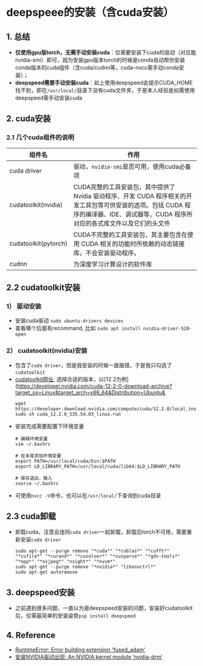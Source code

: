 # deepspeee的安装（含cuda安装）
## 1. 总结
- **仅使用gpu版torch，无需手动安装cuda**：仅需要安装下cuda的驱动（对应能nvidia-smi）即可，因为安装gpu版本torch的时候是conda自动帮你安装conda版本的cuda组件（含cuda/cudnn等，cuda-nvcc需手动conda安装）；
- **deepspeed需要手动安装cuda**：如上使用deepspeed会提示CUDA_HOME找不到，即在`/usr/local/`目录下没有cuda文件夹，于是本人经验是如需使用deepspeed需手动安装cuda

## 2. cuda安装
### 2.1 几个cuda组件的说明
|组件名|作用|
|----|----|
|cuda driver|驱动，`nvidia-smi`是否可用，使用cuda必备项|
|cudatoolkit(nvidia)|CUDA完整的工具安装包，其中提供了 Nvidia 驱动程序、开发 CUDA 程序相关的开发工具包等可供安装的选项。包括 CUDA 程序的编译器、IDE、调试器等，CUDA 程序所对应的各式库文件以及它们的头文件|
|cudatoolkit(pytorch)|CUDA不完整的工具安装包，其主要包含在使用 CUDA 相关的功能时所依赖的动态链接库。不会安装驱动程序。|
|cudnn|为深度学习计算设计的软件库|

## 2.2 cudatoolkit安装

### 1） 驱动安装
- 安装cuda驱动 `sudo ubuntu-drivers devices`
- 查看哪个后面有recommand, 比如 `sudo apt install nvidia-driver-520-open`

### 2） cudatoolkit(nvidia)安装
- 包含了`cuda driver`，但是我安装的时候一直报错，于是我只勾选了`cudatoolkit`
- [cudatoolkit网址](https://developer.nvidia.com/cuda-toolkit-archive), 选择合适的版本，以[12.2为例](https://developer.nvidia.com/cuda-12-2-0-download-archive?target_os=Linux&target_arch=x86_64&Distribution=Ubuntu&
  ```shell
  wget https://developer.download.nvidia.com/compute/cuda/12.2.0/local_installers/cuda_12.2.0_535.54.03_linux.run
  sudo sh cuda_12.2.0_535.54.03_linux.run`
    ```
- 安装完成需要配置下环境变量
  ```shell
  # 编辑环境变量
  vim ~/.bashrc
  
  # 在末尾添加环境变量
  export PATH=/usr/local/cuda/bin:$PATH  
  export LD_LIBRARY_PATH=/usr/local/cuda/lib64:$LD_LIBRARY_PATH

  # 保存退出，输入
  source ~/.bashrc
  ```
- 可使用`nvcc -V`命令，也可以在`/usr/local/`下查询到cuda目录

## 2.3 cuda卸载
- 卸载cuda，注意会连同`cuda driver`一起卸载，卸载后torch不可用，需要重新安装`cuda driver`
    ```shell
    sudo apt-get --purge remove "*cuda*" "*cublas*" "*cufft*" "*cufile*" "*curand*" "*cusolver*" "*cusparse*" "*gds-tools*" "*npp*" "*nvjpeg*" "nsight*" "*nvvm*"
    sudo apt-get --purge remove "*nvidia*" "libxnvctrl*"
    sudo apt-get autoremove
    ```

## 3. deepspeed安装
- 之前遇到很多问题，一直以为是deepspeed安装的问题，安装好cudatoolkit后，仅需最简单的安装姿势`pip install deepspeed`

## 4. Reference
- [RuntimeError: Error building extension 'fused_adam'](https://github.com/microsoft/DeepSpeed/issues/4889)
- [安装NVIDIA驱动出现: An NVIDIA kernel module ‘nvidia-drm‘](https://blog.csdn.net/w09103419/article/details/112303385)